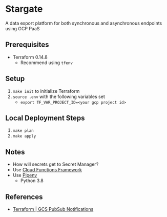 # Stargate
A data export platform for both synchronous and asynchronous endpoints using GCP PaaS

## Prerequisites
* Terraform 0.14.8
    * Recommend using `tfenv`

## Setup
1. `make init` to initialize Terraform
1. `source .env` with the following variables set
    * `export TF_VAR_PROJECT_ID=<your gcp project id>`

## Local Deployment Steps
1. `make plan`
1. `make apply`

## Notes
* How will secrets get to Secret Manager?
* Use [Cloud Functions Framework](https://github.com/GoogleCloudPlatform/functions-framework-python)
* Use [Pipenv](https://realpython.com/pipenv-guide/)
    * Python 3.8


## References
* [Terraform | GCS PubSub Notifications](https://registry.terraform.io/providers/hashicorp/google/latest/docs/resources/storage_notification)